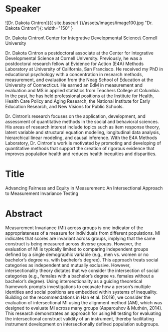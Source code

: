 # Speaker

![Dr. Dakota Cintron]({{ site.baseurl }}/assets/images/image100.jpg "Dr. Dakota Cintron"){: width="150" }

Dr. Dakota Cintron\\
Center for Integrative Developmental Science\\
Cornell University

Dr. Dakota Cintron a postdoctoral associate at the Center for Integrative Developmental Science at Cornell University. Previously, he was a postdoctoral research fellow at Evidence for Action (E4A) Methods Laboratory at University of California, San Francisco. He received my PhD in educational psychology with a concentration in research methods, measurement, and evaluation from the Neag School of Education at the University of Connecticut. He earned an EdM in measurement and evaluation and MS in applied statistics from Teachers College at Columbia. In the past, he has held professional positions at the Institute for Health, Health Care Policy and Aging Research, the National Institute for Early Education Research, and New Visions for Public Schools. 

Dr. Cintron’s research focuses on the application, development, and assessment of quantitative methods in the social and behavioral sciences. His areas of research interest include topics such as item response theory, latent variable and structural equation modeling, longitudinal data analysis, hierarchical linear modeling, and causal inference. With the E4A Methods Laboratory, Dr. Cintron's work is motivated by promoting and developing of quantitative methods that support the creation of rigorous evidence that improves population health and reduces health inequities and disparities. 

# Title

Advancing Fairness and Equity in Measurement: An Intersectional Approach to Measurement Invariance Testing

# Abstract

Measurement Invariance (MI) across groups is one indicator of the appropriateness of a measure for individuals from different populations. MI indicates that scores are invariant across groups, implying that the same construct is being measured across diverse groups. However, the evaluation of MI is typically limited to comparing independent groups defined by a single demographic variable (e.g., men vs. women or no bachelor’s degree vs. with bachelor’s degree). This approach treats social categories as independent and mutually exclusive. However, intersectionality theory dictates that we consider the intersection of social categories (e.g., females with a bachelor’s degree vs. females without a bachelor’s degree). Using intersectionality as a guiding theoretical framework prompts investigations to excavate how a person’s multiple identities and social positions are embedded within systems of inequality. Building on the recommendations in Han et al. (2019), we consider the evaluation of intersectional MI using the alignment method (AM), which was designed to evaluate MI across many groups (Asparouhov & Muthén, 2014). This research demonstrates an approach for using MI testing for evaluating the intersectional construct validity of an instrument, thereby facilitating instrument development on intersectionally defined population subgroups.
